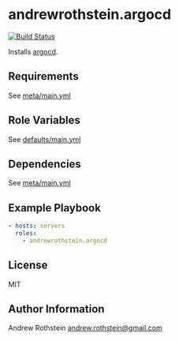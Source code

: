 andrewrothstein.argocd
=========
[![Build Status](https://travis-ci.org/andrewrothstein/ansible-argocd.svg?branch=master)](https://travis-ci.org/andrewrothstein/ansible-argocd)

Installs [argocd](https://argoproj.github.io/argo-cd/).

Requirements
------------

See [meta/main.yml](meta/main.yml)

Role Variables
--------------

See [defaults/main.yml](defaults/main.yml)

Dependencies
------------

See [meta/main.yml](meta/main.yml)

Example Playbook
----------------

```yml
- hosts: servers
  roles:
    - andrewrothstein.argocd
```

License
-------

MIT

Author Information
------------------

Andrew Rothstein <andrew.rothstein@gmail.com>
